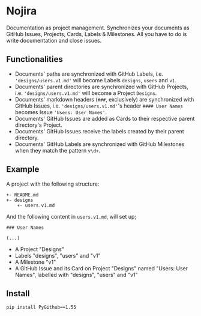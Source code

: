 # Nojira

Documentation as project management.
Synchronizes your documents as GitHub Issues, Projects, Cards, Labels & Milestones.
All you have to do is write documentation and close issues.

## Functionalities

- Documents' paths are synchronized with GitHub Labels, i.e. `'designs/users.v1.md'` will become Labels `designs`, `users` and `v1`.
- Documents' parent directories are synchronized with GitHub Projects, i.e. `'designs/users.v1.md'` will become a Project `Designs`.
- Documents' markdown headers (`###`, exclusively) are synchronized with GitHub Issues, i.e. `'designs/users.v1.md'`'s header `#### User Names` becomes Issue `'Users: User Names'`.
- Documents' GitHub Issues are added as Cards to their respective parent directory's Project.
- Documents' GitHub Issues receive the labels created by their parent directory.
- Documents' GitHub Labels are synchronized with GitHub Milestones when they match the pattern `v\d+`.

## Example

A project with the following structure:

    +- README.md
    +- designs
        +- users.v1.md

And the following content in `users.v1.md`, will set up;

    ### User Names

    (...)

- A Project "Designs"
- Labels "designs", "users" and "v1"
- A Milestone "v1"
- A GitHub Issue and its Card on Project "Designs" named "Users: User Names", labelled with "designs", "users" and "v1"

## Install

```shell
pip install PyGithub==1.55
```
